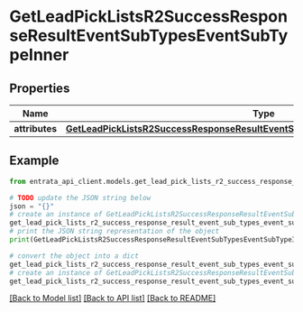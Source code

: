 # GetLeadPickListsR2SuccessResponseResultEventSubTypesEventSubTypeInner


## Properties

Name | Type | Description | Notes
------------ | ------------- | ------------- | -------------
**attributes** | [**GetLeadPickListsR2SuccessResponseResultEventSubTypesEventSubTypeInnerAttributes**](GetLeadPickListsR2SuccessResponseResultEventSubTypesEventSubTypeInnerAttributes.md) |  | [optional] 

## Example

```python
from entrata_api_client.models.get_lead_pick_lists_r2_success_response_result_event_sub_types_event_sub_type_inner import GetLeadPickListsR2SuccessResponseResultEventSubTypesEventSubTypeInner

# TODO update the JSON string below
json = "{}"
# create an instance of GetLeadPickListsR2SuccessResponseResultEventSubTypesEventSubTypeInner from a JSON string
get_lead_pick_lists_r2_success_response_result_event_sub_types_event_sub_type_inner_instance = GetLeadPickListsR2SuccessResponseResultEventSubTypesEventSubTypeInner.from_json(json)
# print the JSON string representation of the object
print(GetLeadPickListsR2SuccessResponseResultEventSubTypesEventSubTypeInner.to_json())

# convert the object into a dict
get_lead_pick_lists_r2_success_response_result_event_sub_types_event_sub_type_inner_dict = get_lead_pick_lists_r2_success_response_result_event_sub_types_event_sub_type_inner_instance.to_dict()
# create an instance of GetLeadPickListsR2SuccessResponseResultEventSubTypesEventSubTypeInner from a dict
get_lead_pick_lists_r2_success_response_result_event_sub_types_event_sub_type_inner_from_dict = GetLeadPickListsR2SuccessResponseResultEventSubTypesEventSubTypeInner.from_dict(get_lead_pick_lists_r2_success_response_result_event_sub_types_event_sub_type_inner_dict)
```
[[Back to Model list]](../README.md#documentation-for-models) [[Back to API list]](../README.md#documentation-for-api-endpoints) [[Back to README]](../README.md)


